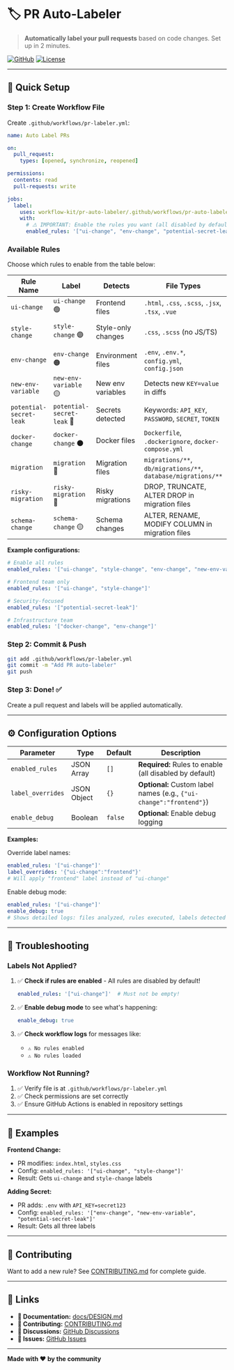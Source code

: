 # 🏷️ PR Auto-Labeler

> **Automatically label your pull requests** based on code changes. Set up in 2 minutes.

[![GitHub](https://img.shields.io/badge/GitHub-workflow--kit%2Fpr--auto--labeler-blue?logo=github)](https://github.com/workflow-kit/pr-auto-labeler)
[![License](https://img.shields.io/badge/license-MIT-green.svg)](LICENSE)

---

## 🚀 Quick Setup

### Step 1: Create Workflow File

Create `.github/workflows/pr-labeler.yml`:

```yaml
name: Auto Label PRs

on:
  pull_request:
    types: [opened, synchronize, reopened]

permissions:
  contents: read
  pull-requests: write

jobs:
  label:
    uses: workflow-kit/pr-auto-labeler/.github/workflows/pr-auto-labeler.yml@v0.0.1
    with:
      # ⚠️ IMPORTANT: Enable the rules you want (all disabled by default)
      enabled_rules: '["ui-change", "env-change", "potential-secret-leak"]'
```

### Available Rules

Choose which rules to enable from the table below:

| Rule Name | Label | Detects | File Types | Use Case |
|-----------|-------|---------|------------|----------|
| `ui-change` | `ui-change` 🟢 | Frontend files | `.html`, `.css`, `.scss`, `.jsx`, `.tsx`, `.vue` | Track UI changes |
| `style-change` | `style-change` 🟣 | Style-only changes | `.css`, `.scss` (no JS/TS) | Identify cosmetic changes |
| `env-change` | `env-change` 🟠 | Environment files | `.env`, `.env.*`, `config.yml`, `config.json` | Track config changes |
| `new-env-variable` | `new-env-variable` 🟡 | New env variables | Detects new `KEY=value` in diffs | Flag new config |
| `potential-secret-leak` | `potential-secret-leak` 🔴 | Secrets detected | Keywords: `API_KEY`, `PASSWORD`, `SECRET`, `TOKEN` | Security review |
| `docker-change` | `docker-change` ⚫ | Docker files | `Dockerfile`, `.dockerignore`, `docker-compose.yml` | Track Docker config |
| `migration` | `migration` 🔵 | Migration files | `migrations/**`, `db/migrations/**`, `database/migrations/**` | Track DB migrations |
| `risky-migration` | `risky-migration` 🔴 | Risky migrations | DROP, TRUNCATE, ALTER DROP in migration files | Flag dangerous operations |
| `schema-change` | `schema-change` 🟡 | Schema changes | ALTER, RENAME, MODIFY COLUMN in migration files | Track DB schema modifications |

**Example configurations:**
```yaml
# Enable all rules
enabled_rules: '["ui-change", "style-change", "env-change", "new-env-variable", "potential-secret-leak", "docker-change"]'

# Frontend team only
enabled_rules: '["ui-change", "style-change"]'

# Security-focused
enabled_rules: '["potential-secret-leak"]'

# Infrastructure team
enabled_rules: '["docker-change", "env-change"]'
```

### Step 2: Commit & Push

```bash
git add .github/workflows/pr-labeler.yml
git commit -m "Add PR auto-labeler"
git push
```

### Step 3: Done! ✅

Create a pull request and labels will be applied automatically.

---

## ⚙️ Configuration Options

| Parameter | Type | Default | Description |
|-----------|------|---------|-------------|
| `enabled_rules` | JSON Array | `[]` | **Required:** Rules to enable (all disabled by default) |
| `label_overrides` | JSON Object | `{}` | **Optional:** Custom label names (e.g., `{"ui-change":"frontend"}`) |
| `enable_debug` | Boolean | `false` | **Optional:** Enable debug logging |

**Examples:**

Override label names:
```yaml
enabled_rules: '["ui-change"]'
label_overrides: '{"ui-change":"frontend"}'
# Will apply "frontend" label instead of "ui-change"
```

Enable debug mode:
```yaml
enabled_rules: '["ui-change"]'
enable_debug: true
# Shows detailed logs: files analyzed, rules executed, labels detected
```

---

## 🐛 Troubleshooting

### Labels Not Applied?

1. ✅ **Check if rules are enabled** - All rules are disabled by default!
   ```yaml
   enabled_rules: '["ui-change"]'  # Must not be empty!
   ```

2. ✅ **Enable debug mode** to see what's happening:
   ```yaml
   enable_debug: true
   ```

3. ✅ **Check workflow logs** for messages like:
   - `⚠️ No rules enabled`
   - `⚠️ No rules loaded`

### Workflow Not Running?

1. ✅ Verify file is at `.github/workflows/pr-labeler.yml`
2. ✅ Check permissions are set correctly
3. ✅ Ensure GitHub Actions is enabled in repository settings

---

## 📝 Examples

**Frontend Change:**
- PR modifies: `index.html`, `styles.css`
- Config: `enabled_rules: '["ui-change", "style-change"]'`
- Result: Gets `ui-change` and `style-change` labels

**Adding Secret:**
- PR adds: `.env` with `API_KEY=secret123`
- Config: `enabled_rules: '["env-change", "new-env-variable", "potential-secret-leak"]'`
- Result: Gets all three labels

---

## 🤝 Contributing

Want to add a new rule? See [CONTRIBUTING.md](CONTRIBUTING.md) for complete guide.

---

## 🔗 Links

- **📖 Documentation:** [docs/DESIGN.md](docs/DESIGN.md)
- **🤝 Contributing:** [CONTRIBUTING.md](CONTRIBUTING.md)
- **💬 Discussions:** [GitHub Discussions](https://github.com/workflow-kit/pr-auto-labeler/discussions)
- **🐛 Issues:** [GitHub Issues](https://github.com/workflow-kit/pr-auto-labeler/issues)

---

**Made with ❤️ by the community**
